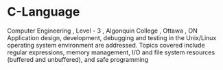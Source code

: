 # C-Language
Computer Engineering , Level - 3 , Algonquin College , Ottawa , ON 
Application design, development, debugging and testing in the Unix/Linux operating system environment are addressed. Topics covered include regular expressions, memory management, I/O and file system resources (buffered and unbuffered), and safe programming 
